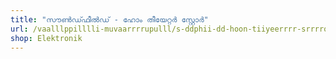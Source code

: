 ```yaml
---
title: "സൗൺഡ്ഫീൽഡ് - ഹോം തീയേറ്റർ സ്റ്റോർ"
url: /vaalllppilllli-muvaarrrrupulll/s-ddphii-dd-hoon-tiiyeerrrr-srrrroo/
shop: Elektronik
---
```

